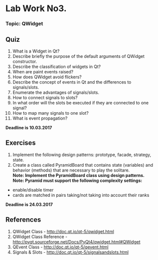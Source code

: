 # **Lab Work No3.**
### **Topic: QWidget**


## Quiz
1. What is a Widget in Qt?
2. Describe briefly the purpose of the default arguments of QWidget constructor.
3. Describe the classification of widgets in Qt?
4. When are paint events raised?
5. How does QWidget avoid flickers?
6. Describe the concept of events in Qt and the differences to signals/slots. 
7. Enumerate the advantages of signals/slots.
8. How to connect signals to slots? 
9. In what order will the slots be executed if they are connected to one signal?
10. How to map many signals to one slot?
11. What is event propagation?

**Deadline is 10.03.2017**

## Exercises
1. Implement the following design patterns: prototype, facade, strategy, state.
2. Create a class called PyramidBoard that contains state (variables) and behavior (methods) that are necessary to play the solitare.<br/>
**Note: Implement the PyramidBoard class using design patterns.**<br/>
**Note: Pyramid must support the following complexity settings:**
 * enable/disable timer
 * сards are matched in pairs taking/not taking into account their ranks

**Deadline is 24.03.2017**

## References
1. QWidget Class - http://doc.qt.io/qt-5/qwidget.html
2. QWidget Class Reference - http://pyqt.sourceforge.net/Docs/PyQt4/qwidget.html#QWidget
3. QEvent Class - http://doc.qt.io/qt-5/qevent.html
4. Signals & Slots - http://doc.qt.io/qt-5/signalsandslots.html
